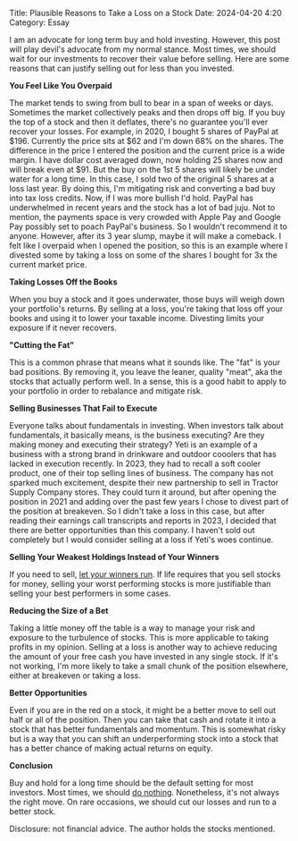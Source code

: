 Title: Plausible Reasons to Take a Loss on a Stock
Date: 2024-04-20 4:20 
Category: Essay

I am an advocate for long term buy and hold investing. However, this post will play devil's advocate from my normal stance. Most times, we should wait for our investments to recover their value before selling. Here are some reasons that can justify selling out for less than you invested.

**You Feel Like You Overpaid**

The market tends to swing from bull to bear in a span of weeks or days. Sometimes the market collectively peaks and then drops off big. If you buy the top of a stock and then it deflates, there's no guarantee you'll ever recover your losses. For example, in 2020, I bought 5 shares of PayPal at $196. Currently the price sits at $62 and I'm down 68% on the shares. The difference in the price I entered the position and the current price is a wide margin. I have dollar cost averaged down, now holding 25 shares now and will break even at $91. But the buy on the 1st 5 shares will likely be under water for a long time. In this case, I sold two of the original 5 shares at a loss last year. By doing this, I'm mitigating risk and converting a bad buy into tax loss credits. Now, if I was more bullish I'd hold. PayPal has underwhelmed in recent years and the stock has a lot of bad juju. Not to mention, the payments space is very crowded with Apple Pay and Google Pay possibly set to poach PayPal's business. So I wouldn't recommend it to anyone. However, after its 3 year slump, maybe it will make a comeback. I felt like I overpaid when I opened the position, so this is an example where I divested some by taking a loss on some of the shares I bought for 3x the current market price.


**Taking Losses Off the Books**

When you buy a stock and it goes underwater, those buys will weigh down your portfolio's returns. By selling at a loss, you're taking that loss off your books and using it to lower your taxable income. Divesting limits your exposure if it never recovers.

**"Cutting the Fat"**

This is a common phrase that means what it sounds like. The "fat" is your bad positions. By removing it, you leave the leaner, quality "meat", aka the stocks that actually perform well. In a sense, this is a good habit to apply to your portfolio in order to rebalance and mitigate risk.

**Selling Businesses That Fail to Execute**

Everyone talks about fundamentals in investing. When investors talk about fundamentals, it basically means, is the business executing? Are they making money and executing their strategy? Yeti is an example of a business with a strong brand in drinkware and outdoor cooolers that has lacked in execution recently. In 2023, they had to recall a soft cooler product, one of their top selling lines of business. The company has not sparked much excitement, despite their new partnership to sell in Tractor Supply Company stores. They could turn it around, but after opening the position in 2021 and adding over the past few years I chose to divest part of the position at breakeven. So I didn't take a loss in this case, but after reading their earnings call transcripts and reports in 2023, I decided that there are better opportunities than this company. I haven't sold out completely but I would consider selling at a loss if Yeti's woes continue.

**Selling Your Weakest Holdings Instead of Your Winners**

If you need to sell, [let your winners run](https://divbull.com/why-is-it-hard-to-let-your-winners-run). If life requires that you sell stocks for money, selling your worst performing stocks is more justifiable than selling your best performers in some cases.

**Reducing the Size of a Bet**

Taking a little money off the table is a way to manage your risk and exposure to the turbulence of stocks. This is more applicable to taking profits in my opinion. Selling at a loss is another way to achieve reducing the amount of your free cash you have invested in any single stock. If it's not working, I'm more likely to take a small chunk of the position elsewhere, either at breakeven or taking a loss.


**Better Opportunities**

Even if you are in the red on a stock, it might be a better move to sell out half or all of the position. Then you can take that cash and rotate it into a stock that has better fundamentals and momentum. This is somewhat risky but is a way that you can shift an underperforming stock into a stock that has a better chance of making actual returns on equity.

**Conclusion**

Buy and hold for a long time should be the default setting for most investors. Most times, we should [do nothing](https://divbull.com/the-waiting-game). Nonetheless, it's not always the right move. On rare occasions, we should cut our losses and run to a better stock.

Disclosure: not financial advice. The author holds the stocks mentioned.


